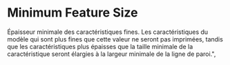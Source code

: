 Minimum Feature Size
====

Épaisseur minimale des caractéristiques fines. Les caractéristiques du modèle qui sont plus fines que cette valeur ne seront pas imprimées, tandis que les caractéristiques plus épaisses que la taille minimale de la caractéristique seront élargies à la largeur minimale de la ligne de paroi.",
